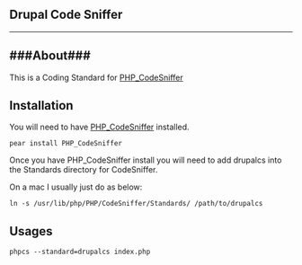 ## Drupal Code Sniffer ##
- - -

###About###
------------
This is a Coding Standard for [PHP_CodeSniffer](http://pear.php.net/package/PHP_CodeSniffer)

Installation
------------
You will need to have [PHP_CodeSniffer](http://pear.php.net/package/PHP_CodeSniffer) installed.
    
    pear install PHP_CodeSniffer

Once you have PHP_CodeSniffer install you will need to add drupalcs into the Standards directory for CodeSniffer.

On a mac I usually just do as below:

    ln -s /usr/lib/php/PHP/CodeSniffer/Standards/ /path/to/drupalcs

Usages
---------

    phpcs --standard=drupalcs index.php
